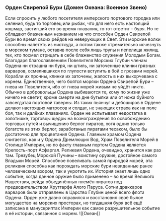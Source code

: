 ###  Орден Свирепой Бури (Домен Океана: Военное Звено)

Если спросить у любого посетителя имперского портового городка или селения, будь то торговец или рыбак, что для него есть настоящий кошмар, застигший его во время плавания, то тот ответит – буря. Но те обладают блаженным незнанием на что способен Орден Свирепой Бури во время своих рейдов на неверующих в Свет. Эти морские волки способны налететь из ниоткуда, а потом также стремительно исчезнуть в морском тумане, оставив после себя лишь трупы и пепелища жилищ тех, кто посмел отрицать в себе блаженство служения Молодым Богам. Благодаря благославлениям Повелителя Морских Глубин членам Ордена ни страшна ни буря, ни штиль, ни заточенные клинки грязных варваров, осмелившихся по глупости вступить в бой с грозами морей.
Корабли их прочны, клинки их заточены, жалость в них выкорчевана с корнем. Единственное, чего боятся моряки Ордена Свирепой Бури – гнева их Повелителя, ибо от гнева морей живым не уйдёт никто.
Обычно в добровольцы Ордена выбиваются те, кому по жизни уже ничего не светит, кроме смерти на дне бутылки или от ножа буйного завсегдатая портовой таверны. Из таких пьянчуг и дебоширов в Ордене делают настоящих матросов и солдат, не знающих страха как на поле боя, так и далёких плаваниях.
Орден не испытывает недостатка в золотишке, торговцы щедры на вознограждения по освобождению торговых путей и вычищению берлог пиратов, хотя одних только богатств из этих берлог, заработаных пиратами тесаком, было бы достаточно для процветания Ордена.
Главным храмом Ордена считается, как и у Ордена Дремлющих Вод, Храм Повелителя Морей в Столице Империи, но по факту главным портом Ордена является Крепость-порт Асфаргал. Реликвия Ордена, очевидно, хранится как раз там.
Трезубец Морской Пучины – воистину оружие, достойное самого Владыки Морей. Способное повеливать самой природой морей, эта реликвия способна как порождать морские бури невиданные ранее человеческим взором, так и укротить их. История знает лишь одно событие, когда данное оружие было применено – во время Великого Нашествия, рейда объединённых племён пиратов под предводительством Хрутгарфа Алого Паруса. Сотни драккаров варваров были отправлены в Царство Глубин ценой всего флота Ордена. Орден уже давно оправился и восстановил своё былое могущество на морских просторах, но тогдашняя буря всё ещё записана в манускриптах Империи как самое разрушительное событие в её истории, связанное с морем.
![[Океан]]